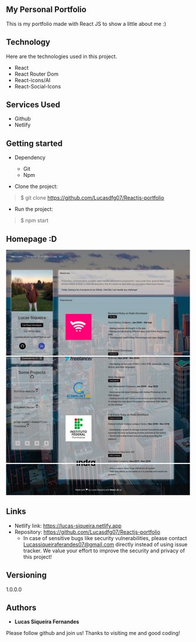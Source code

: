## My Personal Portfolio
This is my portfolio made with React JS to show a little about me :)


## Technology 

Here are the technologies used in this project.

* React
* React Router Dom
* React-icons/AI 
* React-Social-Icons

## Services Used

* Github
* Netlify


## Getting started

* Dependency
  - Git
  - Npm

* Clone the project:
>    $ git clone https://github.com/Lucasdfg07/Reactjs-portfolio

* Run the project:
>    $ npm start


 ## Homepage :D

![Initial page](https://github.com/Lucasdfg07/Reactjs-portfolio/blob/master/public/readme/1.png)
![Initial page](https://github.com/Lucasdfg07/Reactjs-portfolio/blob/master/public/readme/2.png)
![Initial page](https://github.com/Lucasdfg07/Reactjs-portfolio/blob/master/public/readme/3.png)



## Links
  - Netlify link: https://lucas-siqueira.netlify.app
  - Repository: https://github.com/Lucasdfg07/Reactjs-portfolio
    - In case of sensitive bugs like security vulnerabilities, please contact
      Lucassiqueiraferandes07@gmail.com directly instead of using issue tracker. We value your effort
      to improve the security and privacy of this project!

  ## Versioning

  1.0.0.0


  ## Authors

  * **Lucas Siqueira Fernandes** 

  Please follow github and join us!
  Thanks to visiting me and good coding!
